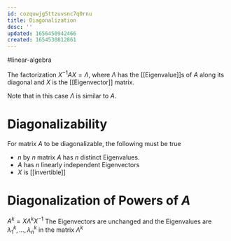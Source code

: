 ```yaml
---
id: cozquwjg5ttzuvsnc7q0rnu
title: Diagonalization
desc: ''
updated: 1656450942466
created: 1654530812861
---
```

#linear-algebra

The factorization $X^{-1}AX = \Lambda$, where $\Lambda$ has the [[Eigenvalue]]s of $A$ along its diagonal and $X$ is the [[Eigenvector]] matrix.

Note that in this case $\Lambda$ is similar to $A$.

# Diagonalizability
For matrix $A$ to be diagonalizable, the following must be true
- $n$ by $n$ matrix $A$ has $n$ distinct Eigenvalues.
- $A$ has $n$ linearly independent Eigenvectors
- $X$ is [[invertible]]

# Diagonalization of Powers of $A$
$A^k = X\Lambda^kX^{-1}$
The Eigenvectors are unchanged and the Eigenvalues are $\lambda_1^k, ..., \lambda_n^k$ in the matrix $\Lambda^k$
